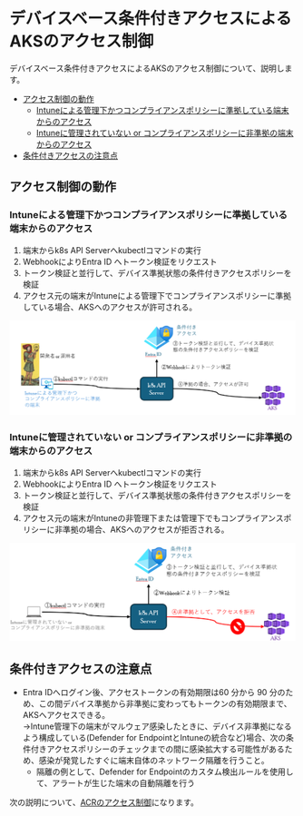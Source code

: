 # デバイスベース条件付きアクセスによるAKSのアクセス制御
デバイスベース条件付きアクセスによるAKSのアクセス制御について、説明します。
  - [アクセス制御の動作](#アクセス制御の動作)
    - [Intuneによる管理下かつコンプライアンスポリシーに準拠している端末からのアクセス](#intuneによる管理下かつコンプライアンスポリシーに準拠している端末からのアクセス)
    - [Intuneに管理されていない or コンプライアンスポリシーに非準拠の端末からのアクセス](#intuneに管理されていない-or-コンプライアンスポリシーに非準拠の端末からのアクセス)
  - [条件付きアクセスの注意点](#条件付きアクセスの注意点)

## アクセス制御の動作

### Intuneによる管理下かつコンプライアンスポリシーに準拠している端末からのアクセス
1. 端末からk8s API Serverへkubectlコマンドの実行
2. WebhookによりEntra ID へトークン検証をリクエスト
3. トークン検証と並行して、デバイス準拠状態の条件付きアクセスポリシーを検証
4. アクセス元の端末がIntuneによる管理下でコンプライアンスポリシーに準拠している場合、AKSへのアクセスが許可される。

![1](./images/2.png)

### Intuneに管理されていない or コンプライアンスポリシーに非準拠の端末からのアクセス
1. 端末からk8s API Serverへkubectlコマンドの実行
2. WebhookによりEntra ID へトークン検証をリクエスト
3. トークン検証と並行して、デバイス準拠状態の条件付きアクセスポリシーを検証
4. アクセス元の端末がIntuneの非管理下または管理下でもコンプライアンスポリシーに非準拠の場合、AKSへのアクセスが拒否される。

![2](./images/2-2.png)

## 条件付きアクセスの注意点
- Entra IDへログイン後、アクセストークンの有効期限は60 分から 90 分のため、この間デバイス準拠から非準拠に変わってもトークンの有効期限まで、AKSへアクセスできる。<br>
→Intune管理下の端末がマルウェア感染したときに、デバイス非準拠になるよう構成している(Defender for EndpointとIntuneの統合など)場合、次の条件付きアクセスポリシーのチェックまでの間に感染拡大する可能性があるため、感染が発覚したすぐに端末自体のネットワーク隔離を行うこと。
   - 隔離の例として、Defender for Endpointのカスタム検出ルールを使用して、アラートが生じた端末の自動隔離を行う
  
次の説明について、[ACRのアクセス制御](./ACRに対するデバイスベースアクセス制御.md)になります。
